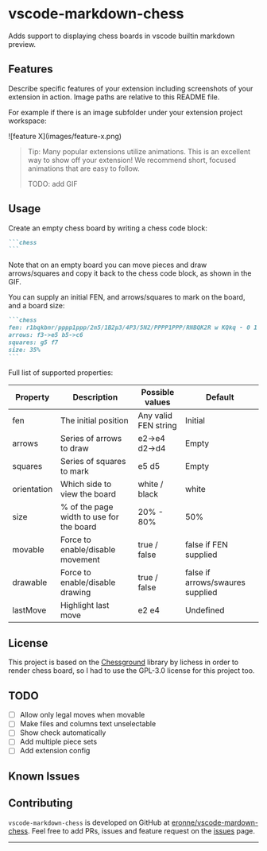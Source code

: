 # vscode-markdown-chess 

Adds support to displaying chess boards in vscode builtin markdown preview. 

## Features

Describe specific features of your extension including screenshots of your extension in action. Image paths are relative to this README file.

For example if there is an image subfolder under your extension project workspace:

\!\[feature X\]\(images/feature-x.png\)

> Tip: Many popular extensions utilize animations. This is an excellent way to show off your extension! We recommend short, focused animations that are easy to follow.
>
> TODO: add GIF

## Usage

Create an empty chess board by writing a chess code block:

~~~markdown
```chess
```
~~~

Note that on an empty board you can move pieces and draw arrows/squares and copy it back to the chess code block, as shown in the GIF.

You can supply an initial FEN, and arrows/squares to mark on the board, and a board size:

~~~markdown
```chess
fen: r1bqkbnr/pppp1ppp/2n5/1B2p3/4P3/5N2/PPPP1PPP/RNBQK2R w KQkq - 0 1
arrows: f3->e5 b5->c6
squares: g5 f7
size: 35%
```
~~~ 

Full list of supported properties:

| Property    | Description                              | Possible values        | Default                          |
| --------    | ---------------------------------------- | ---------------------- | -------------------------------- |
| fen         | The initial position                     | Any valid FEN string   | Initial                          |
| arrows      | Series of arrows to draw                 | e2->e4 d2->d4          | Empty                            |
| squares     | Series of squares to mark                | e5 d5                  | Empty                            |
| orientation | Which side to view the board             | white / black          | white                            | 
| size        | % of the page width to use for the board | 20% - 80%              | 50%                              |
| movable     | Force to enable/disable movement         | true / false           | false if FEN supplied            |
| drawable    | Force to enable/disable drawing          | true / false           | false if arrows/swaures supplied |
| lastMove    | Highlight last move                      | e2 e4                  | Undefined                        |

## License

This project is based on the [Chessground](https://github.com/lichess-org/chessground) library by lichess in order to render chess board, so I had to use the GPL-3.0 license for this project too.

## TODO

- [ ] Allow only legal moves when movable
- [ ] Make files and columns text unselectable
- [ ] Show check automatically
- [ ] Add multiple piece sets
- [ ] Add extension config

## Known Issues

## Contributing

`vscode-markdown-chess` is developed on GitHub at [eronne/vscode-mardown-chess](https://github.com/eronnen/vscode-markdown-chess). Feel free to add PRs, issues and feature request on the [issues](https://github.com/eronnen/vscode-markdown-chess/issues) page.

---

